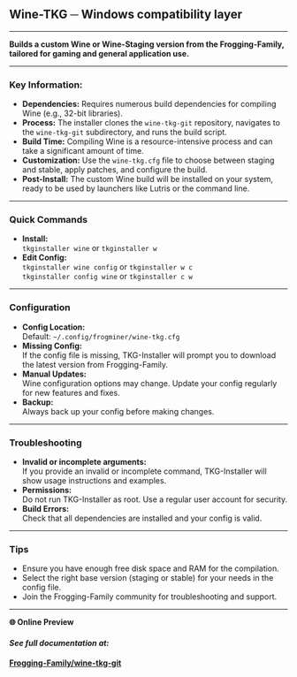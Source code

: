 ## Wine-TKG ─ Windows compatibility layer

---

**Builds a custom Wine or Wine-Staging version from the Frogging-Family, tailored for gaming and general application use.**

---

### Key Information:

- **Dependencies:** Requires numerous build dependencies for compiling Wine (e.g., 32-bit libraries).
- **Process:** The installer clones the `wine-tkg-git` repository, navigates to the `wine-tkg-git` subdirectory, and runs the build script.
- **Build Time:** Compiling Wine is a resource-intensive process and can take a significant amount of time.
- **Customization:** Use the `wine-tkg.cfg` file to choose between staging and stable, apply patches, and configure the build.
- **Post-Install:** The custom Wine build will be installed on your system, ready to be used by launchers like Lutris or the command line.

---

### Quick Commands

- **Install:**  
  `tkginstaller wine` or `tkginstaller w`
- **Edit Config:**  
  `tkginstaller wine config` or `tkginstaller w c`  
  `tkginstaller config wine` or `tkginstaller c w`

---

### Configuration

- **Config Location:**  
  Default: `~/.config/frogminer/wine-tkg.cfg`
- **Missing Config:**  
  If the config file is missing, TKG-Installer will prompt you to download the latest version from Frogging-Family.
- **Manual Updates:**  
  Wine configuration options may change. Update your config regularly for new features and fixes.
- **Backup:**  
  Always back up your config before making changes.

---

### Troubleshooting

- **Invalid or incomplete arguments:**  
  If you provide an invalid or incomplete command, TKG-Installer will show usage instructions and examples.
- **Permissions:**  
  Do not run TKG-Installer as root. Use a regular user account for security.
- **Build Errors:**  
  Check that all dependencies are installed and your config is valid.

---

### Tips

- Ensure you have enough free disk space and RAM for the compilation.
- Select the right base version (staging or stable) for your needs in the config file.
- Join the Frogging-Family community for troubleshooting and support.

---

**🌐 Online Preview**

#### ***See full documentation at:***

#### [Frogging-Family/wine-tkg-git](https://github.com/Frogging-Family/wine-tkg-git/blob/master/README.md)
